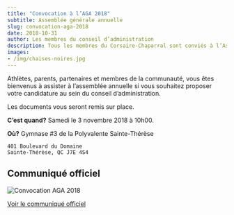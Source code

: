 ```yaml
---
title: "Convocation à l’AGA 2018"
subtitle: Assemblée générale annuelle
slug: convocation-aga-2018
date: 2018-10-31
author: Les membres du conseil d’administration
description: Tous les membres du Corsaire-Chaparral sont conviés à l’Assemblée générale annuelle (AGA) ce samedi 3 novembre à 10 h.
images:
- /img/chaises-noires.jpg
---
```


Athlètes, parents, partenaires et membres de la communauté, vous êtes bienvenus à assister à l’assemblée annuelle si vous souhaitez proposer votre candidature au sein du conseil d’administration.

Les documents vous seront remis sur place.

**C’est quand?** Samedi le 3 novembre 2018 à 10h00.

**Où?** Gymnase #3 de la Polyvalente Sainte-Thérèse

```
401 Boulevard du Domaine  
Sainte-Thérèse, QC J7E 4S4
```

## Communiqué officiel

![Convocation AGA 2018](/img/convocation-aga-2018.jpg)

[Voir le communiqué officiel](https://campagnes.corsaire-chaparral.org/asset/148:convocation-aga-2018pdf)